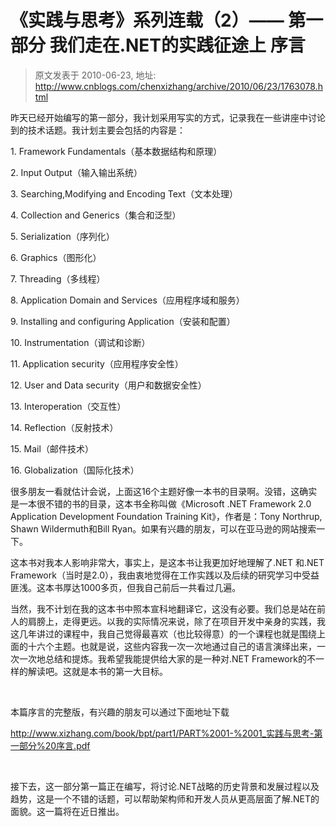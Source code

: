 # 《实践与思考》系列连载（2）—— 第一部分 我们走在.NET的实践征途上 序言 
> 原文发表于 2010-06-23, 地址: http://www.cnblogs.com/chenxizhang/archive/2010/06/23/1763078.html 


<p>昨天已经开始编写的第一部分，我计划采用写实的方式，记录我在一些讲座中讨论到的技术话题。我计划主要会包括的内容是：</p>
<p>1. Framework Fundamentals（基本数据结构和原理）</p>
<p>2. Input Output（输入输出系统）</p>
<p>3. Searching,Modifying and Encoding Text（文本处理）</p>
<p>4. Collection and Generics（集合和泛型）</p>
<p>5. Serialization（序列化）</p>
<p>6. Graphics（图形化）</p>
<p>7. Threading（多线程）</p>
<p>8. Application Domain and Services（应用程序域和服务）</p>
<p>9. Installing and configuring Application（安装和配置）</p>
<p>10. Instrumentation（调试和诊断）</p>
<p>11. Application security（应用程序安全性）</p>
<p>12. User and Data security（用户和数据安全性）</p>
<p>13. Interoperation（交互性）</p>
<p>14. Reflection（反射技术）</p>
<p>15. Mail（邮件技术）</p>
<p>16. Globalization（国际化技术）</p>
<p>很多朋友一看就估计会说，上面这16个主题好像一本书的目录啊。没错，这确实是一本很不错的书的目录，这本书全称叫做《Microsoft .NET Framework 2.0 Application Development Foundation Training Kit》，作者是：Tony Northrup, Shawn Wildermuth和Bill Ryan。如果有兴趣的朋友，可以在亚马逊的网站搜索一下。 
<p>这本书对我本人影响非常大，事实上，是这本书让我更加好地理解了.NET 和.NET Framework（当时是2.0），我由衷地觉得在工作实践以及后续的研究学习中受益匪浅。这本书厚达1000多页，但我自己前后一共看过几遍。 
<p>当然，我不计划在我的这本书中照本宣科地翻译它，这没有必要。我们总是站在前人的肩膀上，走得更远。以我的实际情况来说，除了在项目开发中亲身的实践，我这几年讲过的课程中，我自己觉得最喜欢（也比较得意）的一个课程也就是围绕上面的十六个主题。也就是说，这些内容我一次一次地通过自己的语言演绎出来，一次一次地总结和提炼。我希望我能提供给大家的是一种对.NET Framework的不一样的解读吧。这就是本书的第一大目标。 
<p>&nbsp; 
<p>本篇序言的完整版，有兴趣的朋友可以通过下面地址下载</p>
<p><a href="http://www.xizhang.com/book/bpt/part1/PART%2001-%2001_实践与思考-第一部分%20序言.pdf" target="_blank">http://www.xizhang.com/book/bpt/part1/PART%2001-%2001_实践与思考-第一部分%20序言.pdf</a></p>
<p>&nbsp;</p>
<p>接下去，这一部分第一篇正在编写，将讨论.NET战略的历史背景和发展过程以及趋势，这是一个不错的话题，可以帮助架构师和开发人员从更高层面了解.NET的面貌。这一篇将在近日推出。</p>